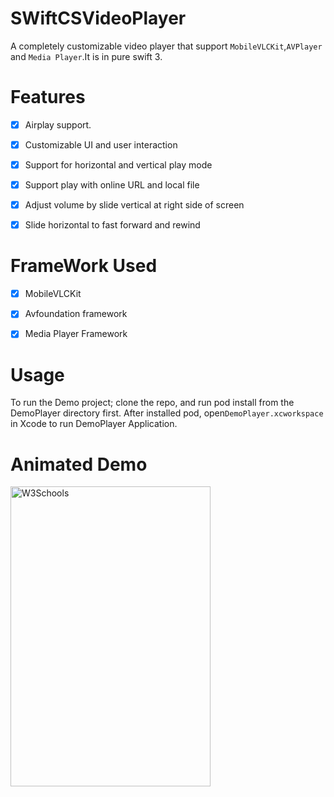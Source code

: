 # SWiftCSVideoPlayer


A completely customizable video player that support `MobileVLCKit`,`AVPlayer` and `Media Player`.It is in  pure swift 3.

# Features


- [x] Airplay support.
- [x] Customizable UI and user interaction
- [x] Support for horizontal and vertical play mode
- [x] Support play with online URL and local file
- [x] Adjust volume by slide vertical at right side of screen
- [x] Slide horizontal to fast forward and rewind


# FrameWork Used 

- [x] MobileVLCKit
- [x] Avfoundation framework
- [x] Media Player Framework 


# Usage

To run the Demo project; clone the repo, and run pod install from the DemoPlayer directory first. After installed pod, open`DemoPlayer.xcworkspace`  in Xcode to run DemoPlayer Application.

# Animated Demo

<img border="0" alt="W3Schools" src="https://cloud.githubusercontent.com/assets/12164119/23505874/7dc4e5f2-ff6b-11e6-9475-95b243a23128.gif" width="320" height="480">






